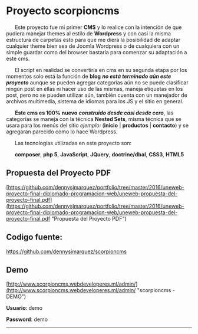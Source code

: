 # Proyecto scorpioncms #


      Este proyecto fue mi primer **CMS** y lo realice con la intención de que pudiera manejar themes al estilo de **Wordpress** y con casi la misma estructura de carpetas esto para que me diera la posibilidad de adaptar cualquier theme bien sea de Joomla Wordpress o de cualquiera con un simple guardar como del browser bastaría para comenzar su adaptación a este cms.

      El script en realidad se convertiría en cms en su segunda etapa por los momentos solo está la función de **blog** ***no está terminado aún este proyecto*** aunque se pueden agregar categorías aún no se puede clasificar ningún post en ellas ni hacer uso de las mismas, maneja  etiquetas en los post, pero no se pueden utilizar aún, también cuenta con un manejador de archivos multimedia, sistema de idiomas para los JS  y el sitio en general.
 
      **Este cms es 100% nuevo** ***construido desde casi desde cero***, las categorías se maneja con la técnica **Nested Sets**, misma técnica que se usara para los menús del sitio *ejemplo:* (**inicio** | **productos** | **contacto**) y se agregaran parecido como lo hace Wordpress.

      Las tecnologías utilizadas en este proyecto son:

      **composer**, **php 5**, **JavaScript**, **JQuery**, **doctrine/dbal**, **CSS3**, **HTML5**

## Propuesta del Proyecto PDF ##
[https://github.com/dennysjmarquez/portfolio/tree/master/2016/uneweb-proyecto-final-diplomado-programacion-web/uneweb-propuesta-del-proyecto-final.pdf](https://github.com/dennysjmarquez/portfolio/tree/master/2016/uneweb-proyecto-final-diplomado-programacion-web/uneweb-propuesta-del-proyecto-final.pdf "Propuesta del Proyecto PDF")


## Codigo fuente: 
<https://github.com/dennysjmarquez/scorpioncms>

## Demo ##

[http://www.scorpioncms.webdeveloperes.ml/admin/](http://www.scorpioncms.webdeveloperes.ml/admin/ "scorpioncms - DEMO")

**Usuario**: demo

**Password**: demo


----------
